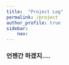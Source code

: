 ```yaml
---
title:  "Project Log"
permalink: /project
author_profile: true
sidebar:
    nav: 
---
```


### 언젠간 하겠지....